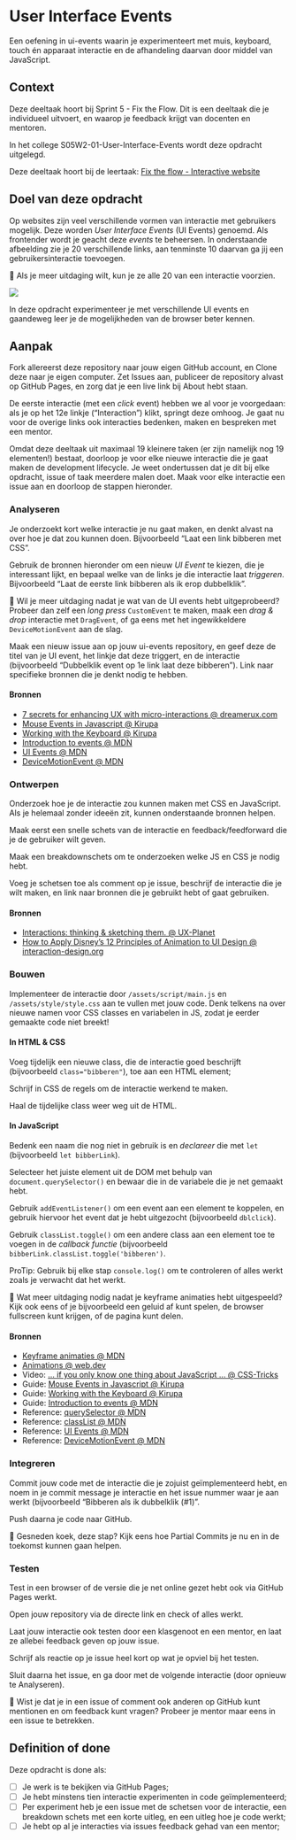 
# User Interface Events

Een oefening in ui-events waarin je experimenteert met muis, keyboard, touch én apparaat interactie en de afhandeling daarvan door middel van JavaScript.

## Context

Deze deeltaak hoort bij Sprint 5 - Fix the Flow. Dit is een deeltaak die je individueel uitvoert, en waarop je feedback krijgt van docenten en mentoren.

In het college S05W2-01-User-Interface-Events wordt deze opdracht uitgelegd.

Deze deeltaak hoort bij de leertaak: [Fix the flow - Interactive website](https://github.com/fdnd-task/fix-the-flow-interactive-website)


## Doel van deze opdracht

Op websites zijn veel verschillende vormen van interactie met gebruikers mogelijk. Deze worden *User Interface Events* (UI Events) genoemd. Als frontender wordt je geacht deze _events_ te beheersen. In onderstaande afbeelding zie je 20 verschillende links, aan tenminste 10 daarvan ga jij een gebruikersinteractie toevoegen.

💪 Als je meer uitdaging wilt, kun je ze alle 20 van een interactie voorzien.

![](screenshot.png)

In deze opdracht experimenteer je met verschillende UI events en gaandeweg leer je de mogelijkheden van de browser beter kennen.


## Aanpak

Fork allereerst deze repository naar jouw eigen GitHub account, en Clone deze naar je eigen computer. Zet Issues aan, publiceer de repository alvast op GitHub Pages, en zorg dat je een live link bij About hebt staan.

De eerste interactie (met een _click_ event) hebben we al voor je voorgedaan: als je op het 12e linkje (“Interaction”) klikt, springt deze omhoog. Je gaat nu voor de overige links ook interacties bedenken, maken en bespreken met een mentor.

Omdat deze deeltaak uit maximaal 19 kleinere taken (er zijn namelijk nog 19 elementen!) bestaat, doorloop je voor elke nieuwe interactie die je gaat maken de development lifecycle. Je weet ondertussen dat je dit bij elke opdracht, issue of taak meerdere malen doet. Maak voor elke interactie een issue aan en doorloop de stappen hieronder.


### Analyseren

Je onderzoekt kort welke interactie je nu gaat maken, en denkt alvast na over hoe je dat zou kunnen doen. Bijvoorbeeld “Laat een link bibberen met CSS”.

Gebruik de bronnen hieronder om een nieuw _UI Event_ te kiezen, die je interessant lijkt, en bepaal welke van de links je die interactie laat _triggeren_. Bijvoorbeeld “Laat de eerste link bibberen als ik erop dubbelklik”.

💪 Wil je meer uitdaging nadat je wat van de UI events hebt uitgeprobeerd? Probeer dan zelf een _long press_ `CustomEvent` te maken, maak een _drag & drop_ interactie met `DragEvent`, of ga eens met het ingewikkeldere `DeviceMotionEvent` aan de slag.

Maak een nieuw issue aan op jouw ui-events repository, en geef deze de titel van je UI event, het linkje dat deze triggert, en de interactie (bijvoorbeeld “Dubbelklik event op 1e link laat deze bibberen”). Link naar specifieke bronnen die je denkt nodig te hebben.

#### Bronnen

- [7 secrets for enhancing UX with micro-interactions @ dreamerux.com](https://www.dreamerux.com/articles/35y5fyrr4pifhbondc7r636nkvyoqg)
- [Mouse Events in Javascript @ Kirupa](https://www.kirupa.com/html5/mouse_events_in_javascript.htm)
- [Working with the Keyboard @ Kirupa](https://www.kirupa.com/html5/keyboard_events_in_javascript.htm)
- [Introduction to events @ MDN](https://developer.mozilla.org/en-US/docs/Learn/JavaScript/Building_blocks/Events)
- [UI Events @ MDN](https://developer.mozilla.org/en-US/docs/Web/API/UI_Events)
- [DeviceMotionEvent @ MDN](https://developer.mozilla.org/en-US/docs/Web/API/DeviceMotionEvent)


### Ontwerpen

Onderzoek hoe je de interactie zou kunnen maken met CSS en JavaScript. Als je helemaal zonder ideeën zit, kunnen onderstaande bronnen helpen.

Maak eerst een snelle schets van de interactie en feedback/feedforward die je de gebruiker wilt geven.

Maak een breakdownschets om te onderzoeken welke JS en CSS je nodig hebt.

Voeg je schetsen toe als comment op je issue, beschrijf de interactie die je wilt maken, en link naar bronnen die je gebruikt hebt of gaat gebruiken.

#### Bronnen

- [Interactions: thinking & sketching them. @ UX-Planet](https://uxplanet.org/interactions-thinking-sketching-them-f3d4c1d11149)
- [How to Apply Disney’s 12 Principles of Animation to UI Design @ interaction-design.org](https://www.interaction-design.org/literature/article/ui-animation-how-to-apply-disney-s-12-principles-of-animation-to-ui-design)


### Bouwen

Implementeer de interactie door `/assets/script/main.js` en `/assets/style/style.css` aan te vullen met jouw code. Denk telkens na over nieuwe namen voor CSS classes en variabelen in JS, zodat je eerder gemaakte code niet breekt!

#### In HTML & CSS

Voeg tijdelijk een nieuwe class, die de interactie goed beschrijft (bijvoorbeeld `class="bibberen"`), toe aan een HTML element;

Schrijf in CSS de regels om de interactie werkend te maken.

Haal de tijdelijke class weer weg uit de HTML.

#### In JavaScript

Bedenk een naam die nog niet in gebruik is en _declareer_ die met `let` (bijvoorbeeld `let bibberLink`).

Selecteer het juiste element uit de DOM met behulp van `document.querySelector()` en bewaar die in de variabele die je net gemaakt hebt.

Gebruik `addEventListener()` om een event aan een element te koppelen, en gebruik hiervoor het event dat je hebt uitgezocht (bijvoorbeeld `dblclick`).

Gebruik `classList.toggle()` om een andere class aan een element toe te voegen in de _callback functie_ (bijvoorbeeld `bibberLink.classList.toggle('bibberen')`.

ProTip: Gebruik bij elke stap `console.log()` om te controleren of alles werkt zoals je verwacht dat het werkt.

💪 Wat meer uitdaging nodig nadat je keyframe animaties hebt uitgespeeld? Kijk ook eens of je bijvoorbeeld een geluid af kunt spelen, de browser fullscreen kunt krijgen, of de pagina kunt delen.

#### Bronnen

- [Keyframe animaties @ MDN](https://developer.mozilla.org/en-US/docs/Web/CSS/@keyframes)
- [Animations @ web.dev](https://web.dev/learn/css/animations)
- Video: [… if you only know one thing about JavaScript … @ CSS-Tricks](https://css-tricks.com/video-screencasts/150-hey-designers-know-one-thing-javascript-recommend/)
- Guide: [Mouse Events in Javascript @ Kirupa](https://www.kirupa.com/html5/mouse_events_in_javascript.htm)
- Guide: [Working with the Keyboard @ Kirupa](https://www.kirupa.com/html5/keyboard_events_in_javascript.htm)
- Guide: [Introduction to events @ MDN](https://developer.mozilla.org/en-US/docs/Learn/JavaScript/Building_blocks/Events)
- Reference: [querySelector @ MDN](https://developer.mozilla.org/en-US/docs/Web/API/Document/querySelector)
- Reference: [classList @ MDN](https://developer.mozilla.org/en-US/docs/Web/API/Element/classList) 
- Reference: [UI Events @ MDN](https://developer.mozilla.org/en-US/docs/Web/API/UI_Events)
- Reference: [DeviceMotionEvent @ MDN](https://developer.mozilla.org/en-US/docs/Web/API/DeviceMotionEvent)


### Integreren

Commit jouw code met de interactie die je zojuist geïmplementeerd hebt, en noem in je commit message je interactie en het issue nummer waar je aan werkt (bijvoorbeeld “Bibberen als ik dubbelklik (#1)”.

Push daarna je code naar GitHub.

💪 Gesneden koek, deze stap? Kijk eens hoe Partial Commits je nu en in de toekomst kunnen gaan helpen.

### Testen

Test in een browser of de versie die je net online gezet hebt ook via GitHub Pages werkt.

Open jouw repository via de directe link en check of alles werkt.

Laat jouw interactie ook testen door een klasgenoot en een mentor, en laat ze allebei feedback geven op jouw issue.

Schrijf als reactie op je issue heel kort op wat je opviel bij het testen.

Sluit daarna het issue, en ga door met de volgende interactie (door opnieuw te Analyseren).

💪 Wist je dat je in een issue of comment ook anderen op GitHub kunt mentionen en om feedback kunt vragen? Probeer je mentor maar eens in een issue te betrekken.


## Definition of done

Deze opdracht is done als:

- [ ] Je werk is te bekijken via GitHub Pages;
- [ ] Je hebt minstens tien interactie experimenten in code geïmplementeerd;
- [ ] Per experiment heb je een issue met de schetsen voor de interactie, een breakdown schets met een korte uitleg, en een uitleg hoe je code werkt;
- [ ] Je hebt op al je interacties via issues feedback gehad van een mentor;